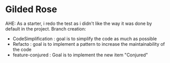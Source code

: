 # Gilded Rose

AHE:
As a starter, i redo the test as i didn't like the way it was done by default in the project.
Branch creation:
- CodeSimplification : goal is to simplify the code as much as possible
- Refacto : goal is to implement a pattern to increase the maintainability of the code
- feature-conjured : Goal is to implement the new item "Conjured"
